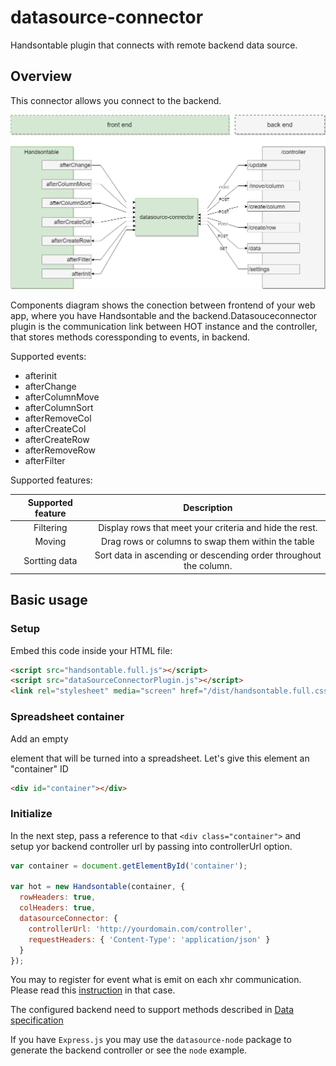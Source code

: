 # datasource-connector
Handsontable plugin that connects with remote backend data source.

## Overview

This connector allows you connect to the backend.

![overview](doc/overview.png)

Components diagram shows the conection between frontend of your web app, where you have Handsontable and the backend.Datasouceconnector plugin is the communication link between HOT instance and the controller, that stores methods coressponding to events, in backend.

Supported events:

- afterinit
- afterChange
- afterColumnMove
- afterColumnSort
- afterRemoveCol
- afterCreateCol
- afterCreateRow
- afterRemoveRow
- afterFilter

Supported features:

| Supported feature | Description |
|:-----------------:|:----------:|
| Filtering | Display rows that meet your criteria and hide the rest. |
| Moving | Drag rows or columns to swap them within the table |
| Sortting data | Sort data in ascending or descending order throughout the column. |


## Basic usage 

### Setup
Embed this code inside your HTML file: 
```html
<script src="handsontable.full.js"></script>
<script src="dataSourceConnectorPlugin.js"></script>
<link rel="stylesheet" media="screen" href="/dist/handsontable.full.css">
```

### Spreadsheet container
Add an empty <div> element that will be turned into a spreadsheet. Let's give this element an "container" ID

```html
<div id="container"></div>
```

### Initialize
In the next step, pass a reference to that `<div class="container">` and setup yor backend controller url by passing into controllerUrl option.

```javascript
var container = document.getElementById('container');

var hot = new Handsontable(container, {
  rowHeaders: true,
  colHeaders: true,
  datasourceConnector: {
    controllerUrl: 'http://yourdomain.com/controller',
    requestHeaders: { 'Content-Type': 'application/json' }
  }
});
```

You may to register for event what is emit on each xhr communication. Please read this [instruction](doc/onDataSend.md) in that case.

The configured backend need to support methods described in  [Data specification](doc/README.md)


If you have `Express.js` you may use the `datasource-node` package to generate the backend controller or see the `node` example.